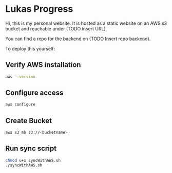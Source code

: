 # Lukas Progress

Hi, this is my personal website. It is hosted as a static website on an AWS s3 bucket and reachable under (TODO insert URL).

You can find a repo for the backend on (TODO Insert repo backend).

To deploy this yourself: 

## Verify AWS installation

```sh
aws --version
```

## Configure access

```sh
aws configure
```

## Create Bucket
```sh
aws s3 mb s3://<bucketname>
```

## Run sync script

```sh
chmod u+x syncWithAWS.sh
./syncWithAWS.sh
```